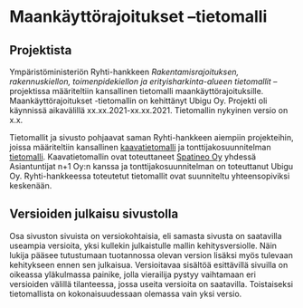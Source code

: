 # Maankäyttörajoitukset –tietomalli

## Projektista
Ympäristöministeriön Ryhti-hankkeen *Rakentamisrajoituksen, rakennuskiellon, toimenpidekiellon ja erityisharkinta-alueen tietomallit* –projektissa määriteltiin kansallinen tietomalli maankäyttörajoituksille. Maankäyttörajoitukset -tietomallin on kehittänyt Ubigu Oy. Projekti oli käynnissä aikavälillä xx.xx.2021-xx.xx.2021. Tietomallin nykyinen versio on x.x. 

Tietomallit ja sivusto pohjaavat saman Ryhti-hankkeen aiempiin projekteihin, joissa määriteltiin kansallinen [kaavatietomalli](https://kaavatietomalli.fi) ja tonttijakosuunnitelman [tietomalli](https://www.tonttijakosuunnitelma.fi/). Kaavatietomallin ovat toteuttaneet [Spatineo Oy](https://www.spatineo.com/) yhdessä Asiantuntijat n+1 Oy:n kanssa ja tonttijakosuunnitelman on toteuttanut Ubigu Oy. Ryhti-hankkeessa toteutetut tietomallit ovat suunniteltu yhteensopiviksi keskenään. 

## Versioiden julkaisu sivustolla
Osa sivuston sivuista on versiokohtaisia, eli samasta sivusta on saatavilla useampia versioita, yksi kullekin julkaistulle mallin kehitysversiolle. Näin lukija pääsee tutustumaan tuotannossa olevan version lisäksi myös tulevaan kehitykseen ennen sen julkaisua. Versioitavaa sisältöä esittävillä sivuilla on oikeassa yläkulmassa painike, jolla vierailija pystyy vaihtamaan eri versioiden välillä tilanteessa, jossa useita versioita on saatavilla. Toistaiseksi tietomallista on kokonaisuudessaan olemassa vain yksi versio. 
